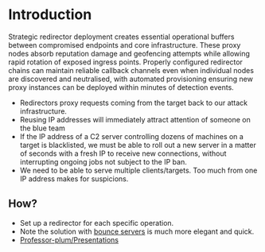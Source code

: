# Introduction

Strategic redirector deployment creates essential operational buffers between compromised endpoints and core 
infrastructure. These proxy nodes absorb reputation damage and geofencing attempts while allowing rapid rotation 
of exposed ingress points. Properly configured redirector chains can maintain reliable callback channels even when 
individual nodes are discovered and neutralised, with automated provisioning ensuring new proxy instances can be 
deployed within minutes of detection events.

* Redirectors proxy requests coming from the target back to our attack infrastructure.
* Reusing IP addresses will immediately attract attention of someone on the blue team
* If the IP address of a C2 server controlling dozens of machines on a target is blacklisted, we must be able to roll out a new server in a matter of seconds with a fresh IP to receive new connections, without interrupting ongoing jobs not subject to the IP ban.
* We need to be able to serve multiple clients/targets. Too much from one IP address makes for suspicions.

## How?

* Set up a redirector for each specific operation.
* Note the solution with [bounce servers](../bouncers/README.md) is much more elegant and quick.
* [Professor-plum/Presentations](https://github.com/Professor-plum/Presentations)
